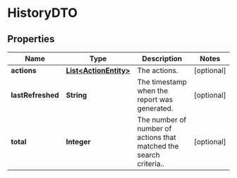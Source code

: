 # HistoryDTO

## Properties
Name | Type | Description | Notes
------------ | ------------- | ------------- | -------------
**actions** | [**List&lt;ActionEntity&gt;**](ActionEntity.md) | The actions. |  [optional]
**lastRefreshed** | **String** | The timestamp when the report was generated. |  [optional]
**total** | **Integer** | The number of number of actions that matched the search criteria.. |  [optional]
